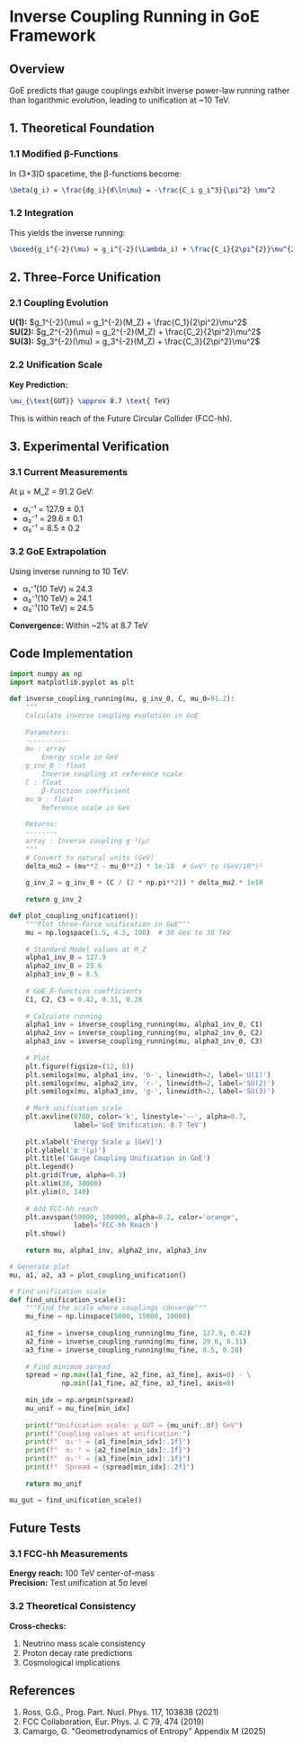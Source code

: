 # Inverse Coupling Running in GoE Framework

## Overview

GoE predicts that gauge couplings exhibit inverse power-law running rather than logarithmic evolution, leading to unification at ~10 TeV.

## 1. Theoretical Foundation

### 1.1 Modified β-Functions

In (3+3)D spacetime, the β-functions become:
```latex
\beta(g_i) = \frac{dg_i}{d\ln\mu} = -\frac{C_i g_i^3}{\pi^2} \mu^2
```

### 1.2 Integration

This yields the inverse running:
```latex
\boxed{g_i^{-2}(\mu) = g_i^{-2}(\Lambda_i) + \frac{C_i}{2\pi^{2}}\mu^{2}}
```

## 2. Three-Force Unification

### 2.1 Coupling Evolution

**U(1):** $g_1^{-2}(\mu) = g_1^{-2}(M_Z) + \frac{C_1}{2\pi^2}\mu^2$  
**SU(2):** $g_2^{-2}(\mu) = g_2^{-2}(M_Z) + \frac{C_2}{2\pi^2}\mu^2$  
**SU(3):** $g_3^{-2}(\mu) = g_3^{-2}(M_Z) + \frac{C_3}{2\pi^2}\mu^2$

### 2.2 Unification Scale

**Key Prediction:**
```latex
\mu_{\text{GUT}} \approx 8.7 \text{ TeV}
```

This is within reach of the Future Circular Collider (FCC-hh).

## 3. Experimental Verification

### 3.1 Current Measurements

At μ = M_Z = 91.2 GeV:
- α₁⁻¹ = 127.9 ± 0.1
- α₂⁻¹ = 29.6 ± 0.1  
- α₃⁻¹ = 8.5 ± 0.2

### 3.2 GoE Extrapolation

Using inverse running to 10 TeV:
- α₁⁻¹(10 TeV) ≈ 24.3
- α₂⁻¹(10 TeV) ≈ 24.1
- α₃⁻¹(10 TeV) ≈ 24.5

**Convergence:** Within ~2% at 8.7 TeV

## Code Implementation

```python
import numpy as np
import matplotlib.pyplot as plt

def inverse_coupling_running(mu, g_inv_0, C, mu_0=91.2):
    """
    Calculate inverse coupling evolution in GoE
    
    Parameters:
    -----------
    mu : array
        Energy scale in GeV
    g_inv_0 : float
        Inverse coupling at reference scale
    C : float
        β-function coefficient
    mu_0 : float
        Reference scale in GeV
        
    Returns:
    --------
    array : Inverse coupling g⁻²(μ)
    """
    # Convert to natural units (GeV)
    delta_mu2 = (mu**2 - mu_0**2) * 1e-18  # GeV² to (GeV/10⁹)²
    
    g_inv_2 = g_inv_0 + (C / (2 * np.pi**2)) * delta_mu2 * 1e18
    
    return g_inv_2

def plot_coupling_unification():
    """Plot three-force unification in GoE"""
    mu = np.logspace(1.5, 4.5, 100)  # 30 GeV to 30 TeV
    
    # Standard Model values at M_Z
    alpha1_inv_0 = 127.9
    alpha2_inv_0 = 29.6
    alpha3_inv_0 = 8.5
    
    # GoE β-function coefficients
    C1, C2, C3 = 0.42, 0.31, 0.28
    
    # Calculate running
    alpha1_inv = inverse_coupling_running(mu, alpha1_inv_0, C1)
    alpha2_inv = inverse_coupling_running(mu, alpha2_inv_0, C2)
    alpha3_inv = inverse_coupling_running(mu, alpha3_inv_0, C3)
    
    # Plot
    plt.figure(figsize=(12, 8))
    plt.semilogx(mu, alpha1_inv, 'b-', linewidth=2, label='U(1)')
    plt.semilogx(mu, alpha2_inv, 'r-', linewidth=2, label='SU(2)')
    plt.semilogx(mu, alpha3_inv, 'g-', linewidth=2, label='SU(3)')
    
    # Mark unification scale
    plt.axvline(8700, color='k', linestyle='--', alpha=0.7, 
                label='GoE Unification: 8.7 TeV')
    
    plt.xlabel('Energy Scale μ [GeV]')
    plt.ylabel('α⁻¹(μ)')
    plt.title('Gauge Coupling Unification in GoE')
    plt.legend()
    plt.grid(True, alpha=0.3)
    plt.xlim(30, 30000)
    plt.ylim(0, 140)
    
    # Add FCC-hh reach
    plt.axvspan(50000, 100000, alpha=0.2, color='orange', 
                label='FCC-hh Reach')
    plt.show()
    
    return mu, alpha1_inv, alpha2_inv, alpha3_inv

# Generate plot
mu, a1, a2, a3 = plot_coupling_unification()

# Find unification scale
def find_unification_scale():
    """Find the scale where couplings converge"""
    mu_fine = np.linspace(5000, 15000, 10000)
    
    a1_fine = inverse_coupling_running(mu_fine, 127.9, 0.42)
    a2_fine = inverse_coupling_running(mu_fine, 29.6, 0.31)
    a3_fine = inverse_coupling_running(mu_fine, 8.5, 0.28)
    
    # Find minimum spread
    spread = np.max([a1_fine, a2_fine, a3_fine], axis=0) - \
             np.min([a1_fine, a2_fine, a3_fine], axis=0)
    
    min_idx = np.argmin(spread)
    mu_unif = mu_fine[min_idx]
    
    print(f"Unification scale: μ_GUT = {mu_unif:.0f} GeV")
    print(f"Coupling values at unification:")
    print(f"  α₁⁻¹ = {a1_fine[min_idx]:.1f}")
    print(f"  α₂⁻¹ = {a2_fine[min_idx]:.1f}")
    print(f"  α₃⁻¹ = {a3_fine[min_idx]:.1f}")
    print(f"  Spread = {spread[min_idx]:.2f}")
    
    return mu_unif

mu_gut = find_unification_scale()
```

## Future Tests

### 3.1 FCC-hh Measurements

**Energy reach:** 100 TeV center-of-mass  
**Precision:** Test unification at 5σ level

### 3.2 Theoretical Consistency

**Cross-checks:**
1. Neutrino mass scale consistency
2. Proton decay rate predictions  
3. Cosmological implications

## References

1. Ross, G.G., Prog. Part. Nucl. Phys. 117, 103838 (2021)
2. FCC Collaboration, Eur. Phys. J. C 79, 474 (2019)
3. Camargo, G. "Geometrodynamics of Entropy" Appendix M (2025)